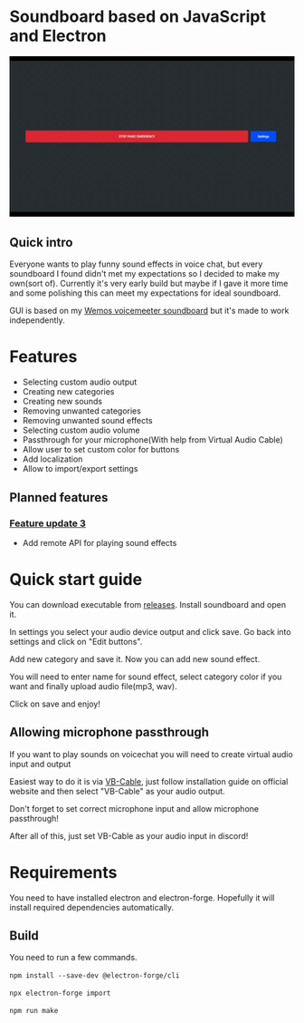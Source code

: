 # Soundboard based on JavaScript and Electron


![Image1](img/1.1.0.gif)

## Quick intro
Everyone wants to play funny sound effects in voice chat, but every soundboard I found didn't met my expectations so I decided to make my own(sort of).
Currently it's very early build but maybe if I gave it more time and some polishing this can meet my expectations for ideal soundboard.

GUI is based on my [Wemos voicemeeter soundboard](https://github.com/smaartscz/Wemos-Voicemeeter/) but it's made to work independently.
# Features
- Selecting custom audio output
- Creating new categories
- Creating new sounds
- Removing unwanted categories
- Removing unwanted sound effects
- Selecting custom audio volume
- Passthrough for your microphone(With help from Virtual Audio Cable)
- Allow user to set custom color for buttons
- Add localization
- Allow to import/export settings

## Planned features
### [Feature update 3](../../milestone/3)
- Add remote API for playing sound effects 


# Quick start guide
You can download executable from [releases](../../releases/). Install soundboard and open it.

In settings you select your audio device output and click save. Go back into settings and click on "Edit buttons".

Add new category and save it. Now you can add new sound effect.

You will need to enter name for sound effect, select category color if you want and finally upload audio file(mp3, wav).

Click on save and enjoy!

## Allowing microphone passthrough
If you want to play sounds on voicechat you will need to create virtual audio input and output

Easiest way to do it is via [VB-Cable](https://vb-audio.com/Cable/index.htm), just follow installation guide on official website and then select "VB-Cable" as your audio output.

Don't forget to set correct microphone input and allow microphone passthrough!

After all of this, just set VB-Cable as your audio input in discord!

# Requirements
You need to have installed electron and electron-forge. Hopefully it will install required dependencies automatically.
## Build
You need to run a few commands.

`npm install --save-dev @electron-forge/cli`

`npx electron-forge import`

`npm run make`
